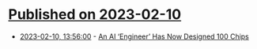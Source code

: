 # [Published on 2023-02-10](index.md)

* [2023-02-10, 13:56:00](https://soylentnews.org/article.pl?sid=23/02/09/1852213&from=rss) - [An AI ‘Engineer’ Has Now Designed 100 Chips](https://soylentnews.org/article.pl?sid=23/02/09/1852213&from=rss)
